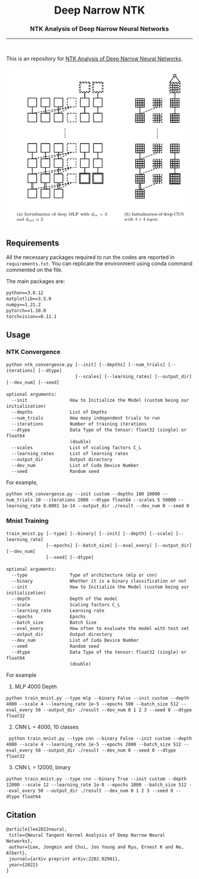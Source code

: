 <h1 align="center"><b>Deep Narrow NTK</b></h1>
<h3 align="center"><b>NTK Analysis of Deep Narrow Neural Networks</b></h1>
<p align="center">
</p> 
 
--------------

<br>

This is an repository for [NTK Analysis of Deep Narrow Neural Networks](https://proceedings.mlr.press/v162/lee22a.html).

<p align="center">
<img src="thumbnail.png" width="490" height="430">

## Requirements
All the necessary packages required to run the codes are reported in `requirements.txt`. You can replicate the environment using conda command commented on the file.
  
The main packages are:

```
python==3.8.12
matplotlib==3.5.0
numpy==1.21.2
pytorch==1.10.0
torchvision==0.11.1
```
  

## Usage
### NTK Convergence
  
```
python ntk_convergence.py [--init] [--depths] [--num_trials] [--iterations] [--dtype] 
                          [--scales] [--learning_rates] [--output_dir] [--dev_num] [--seed]

optional arguments:
  --init                How to Initialize the Model (custom being our initialization)
  --depths              List of Depths
  --num_trials          How many independent trials to run
  --iterations          Number of training iterations
  --dtype               Data Type of the tensor: float32 (single) or float64
                        (double)
  --scales              List of scaling factors C_L
  --learning_rates      List of learning rates
  --output_dir          Output directory
  --dev_num             List of Cuda Device Number
  --seed                Random seed
```
  
For example,
  
```
python ntk_convergence.py --init custom --depths 100 10000 --num_trials 10 --iterations 2000 --dtype float64 --scales 5 50000 --learning_rate 0.0001 1e-14 --output_dir ./result --dev_num 0 --seed 0
```

### Mnist Training
  
```
train_mnist.py [--type] [--binary] [--init] [--depth] [--scale] [--learning_rate] 
               [--epochs] [--batch_size] [--eval_every] [--output_dir] [--dev_num] 
               [--seed] [--dtype]

optional arguments:
  --type                Type of architecture (mlp or cnn)
  --binary              Whether it is a binary classification or not
  --init                How to Initialize the Model (custom being our initialization)
  --depth               Depth of the model
  --scale               Scaling factors C_L
  --learning_rate       Learning rate
  --epochs              Epochs
  --batch_size          Batch Size
  --eval_every          How often to evaluate the model with test set
  --output_dir          Output directory
  --dev_num             List of Cuda Device Number
  --seed                Random seed
  --dtype               Data Type of the tensor: float32 (single) or float64
                        (double)
```
 
 For example
 1) MLP 4000 Depth
 ```
 python train_mnist.py --type mlp --binary False --init custom --depth 4000 --scale 4 --learning_rate 1e-5 --epochs 500 --batch_size 512 --eval_every 50 --output_dir ./result --dev_num 0 1 2 3 --seed 0 --dtype float32
 ```
 
 2) CNN L = 4000, 10 classes
```
 python train_mnist.py --type cnn --binary False --init custom --depth 4000 --scale 4 --learning_rate 1e-5 --epochs 2000 --batch_size 512 --eval_every 50 --output_dir ./result --dev_num 0 --seed 0 --dtype float32
```
 
 3) CNN L = 12000, binary
 ```
 python train_mnist.py --type cnn --binary True --init custom --depth 12000 --scale 12 --learning_rate 1e-8 --epochs 1000 --batch_size 512 --eval_every 50 --output_dir ./result --dev_num 0 1 2 3 --seed 0 --dtype float64
```
 
 ## Citation
 
 ```
 @article{lee2022neural,
  title={Neural Tangent Kernel Analysis of Deep Narrow Neural Networks},
  author={Lee, Jongmin and Choi, Joo Young and Ryu, Ernest K and No, Albert},
  journal={arXiv preprint arXiv:2202.02981},
  year={2022}
}
```

